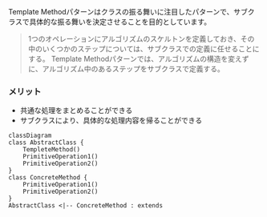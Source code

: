 Template Methodパターンはクラスの振る舞いに注目したパターンで、サブクラスで具体的な振る舞いを決定させることを目的としています。
> 1つのオペレーションにアルゴリズムのスケルトンを定義しておき、その中のいくつかのステップについては、サブクラスでの定義に任せることにする。
> Template Methodパターンでは、アルゴリズムの構造を変えずに、アルゴリズム中のあるステップをサブクラスで定義する。

### メリット
- 共通な処理をまとめることができる
- サブクラスにより、具体的な処理内容を帰ることができる

```mermaid
classDiagram
class AbstractClass {
    TempleteMethod()
    PrimitiveOperation1()
    PrimitiveOperation2()
}
class ConcreteMethod {
    PrimitiveOperation1()
    PrimitiveOperation2()
}
AbstractClass <|-- ConcreteMethod : extends
```
